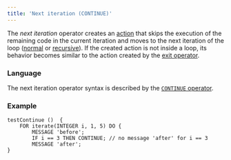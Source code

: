 ```yaml
---
title: 'Next iteration (CONTINUE)'
---
```


The *next iteration* operator creates an [action](Actions.md) that skips the execution of the remaining code in the current iteration and moves to the next iteration of the loop ([normal](Loop_FOR.md) or [recursive](Recursive_loop_WHILE.md)). If the created action is not inside a loop, its behavior becomes similar to the action created by the [exit operator](Exit_RETURN.md).

### Language

The next iteration operator syntax is described by the [`CONTINUE` operator](CONTINUE_operator.md).

### Example

```lsf
testContinue ()  {
    FOR iterate(INTEGER i, 1, 5) DO {
        MESSAGE 'before';
        IF i == 3 THEN CONTINUE; // no message 'after' for i == 3
        MESSAGE 'after';
}
```
